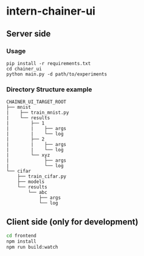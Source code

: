 # intern-chainer-ui

## Server side

### Usage

```
pip install -r requirements.txt
cd chainer_ui
python main.py -d path/to/experiments
```

### Directory Structure example

```
CHAINER_UI_TARGET_ROOT
├── mnist
|    ├── train_mnist.py
|    └── results
|        ├── 1
|        |    ├── args
|        |    └── log
|        ├── 2
|        |    ├── args
|        |    └── log
|        └── xyz
|             ├── args
|             └── log
└── cifar
    ├── train_cifar.py
    ├── models
    └── results
        └── abc
            ├── args
            └── log
```


## Client side (only for development)

```bash
cd frontend
npm install
npm run build:watch
```

